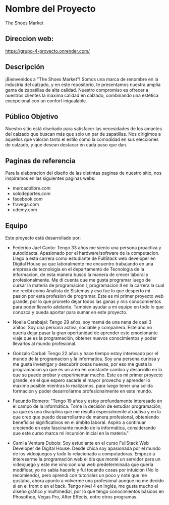 # Nombre del Proyecto
The Shoes Market

## Direccion web:
https://grupo-4-proyecto.onrender.com/

## Descripción

¡Bienvenidos a "The Shoes Market"! Somos una marca de renombre en la industria del calzado, y en este repositorio, te presentamos nuestra amplia gama de zapatillas de alta calidad. Nuestro compromiso es ofrecer a nuestros clientes la máxima calidad en calzado, combinando una estética excepcional con un confort inigualable.

## Público Objetivo

Nuestro sitio está diseñado para satisfacer las necesidades de los amantes del calzado que buscan más que solo un par de zapatillas. Nos dirigimos a aquellos que valoran tanto el estilo como la comodidad en sus elecciones de calzado, y que desean destacar en cada paso que dan.

## Paginas de referencia

Para la elaboracion del diseño de las distintas paginas de nuestro sitio, nos inspiramos en las siguientes paginas webs:

- mercadolibre.com
- solodeportes.com
- facebook.com
- fravega.com
- udemy.com

## Equipo

Este proyecto está desarrollado por:

- Federico Jael Canto: Tengo 33 años me siento una persona proactiva y autodidacta. Apasionado por el hardware/software de la computacion. Llego a esta carrera como   estudiante de FullStack web developer en Digital House ya que laboralmente me encuentro trabajando en una empresa de tecnologia en el departamento de Tecnologia de la informacion, de esta manera busco la manera de crecer laboral y profesionalmente.
Me di cuenta que me gusta programar luego de cursar la materia de programacion I, programacion II en la carrera la cual me recibi como Analista de Sistemas y eso fue lo que desperto mi pasion por esta profesion de programar.
Este es mi primer proyecto web grande, por lo que prometo dejar todos las ganas y mis conocomientos para poder llevarlo adelante. Tambien ayudar a mi equipo en todo lo que conozca y pueda aportar para sumar en este proyecto.
  
- Noelia Carabajal: Tengo 29 años, soy mamá de una nena de casi 3 añitos. Soy una persona activa, sociable y compañera. Este año no queria dejar pasar la gran oportunidad de aprender este emocionante viaje que es la programación, obtener nuevos conocimientos y poder llevarlos al mundo profesional. 
  
- Gonzalo Corbal: Tengo 22 años y hace tiempo estoy interesado por el mundo de la programacion y la informatica. Soy una persona curiosa y me gusta investigar y descubrir cosas nuevas, por eso me gusta la programacion ya que es un area en constante cambio y desarrollo en la que se puede probar y experimentar mucho. Este es mi primer proyecto grande, en el que espero sacarle el mayor provecho y aprender lo maximo posible mientras lo realizamos, para luego tener una solida formacion y poder desarrollarme profesionalmente en este mundo.
  
- Facundo Romero: "Tengo 19 años y estoy profundamente interesado en el campo de la informática. Tome la decisión de estudiar programación, ya que es una disciplina que me resulta especialmente atractiva y en la que creo que puedo desarrollarme de manera profesional, obteniendo beneficios significativos en el ámbito laboral. Aspiro a continuar creciendo en este fascinante mundo de la informática, considerando que este curso marca mi incursión inicial en la materia."
  
- Camila Ventura Dubois: Soy estudiante en el curso FullStack Web Developer de Digital House. Desde chica soy apasionada por el mundo de los videojuegos y todo lo relacionado a computadoras. Empezó a interesarme la programación web el día que monté un servidor para un videojuego y este me vino con una web predeterminada que quería modificar, yo no sabía hacerlo y fui tocando cosas por intuición (No lo recomiendo), pero aprendí con tutoriales un poco y noté que me gustaba, ahora apunto a volverme una profesional aunque no me decido si en el front o en el back. Tengo nivel 4 en inglés, me gusta mucho el diseño gráfico y multimedial, por lo que tengo conocimientos básicos en Phosothop, Vegas Pro, After Effects, entre otros programas.
